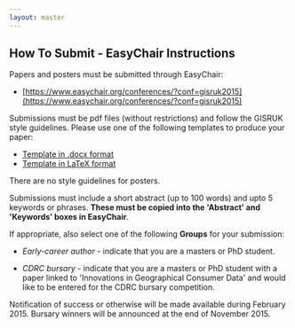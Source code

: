 ```yaml
---
layout: master
---
```


How To Submit - EasyChair Instructions
--------------------------------------

Papers and posters must be submitted through EasyChair:

- [https://www.easychair.org/conferences/?conf=gisruk2015](https://www.easychair.org/conferences/?conf=gisruk2015)

Submissions must be pdf files (without restrictions) and follow the GISRUK style
guidelines. Please use one of the following templates to produce your paper:

- [Template in .docx format](./paper_templates/GISRUKPaperTemplate2015.docx)
- [Template in LaTeX format](./paper_templates/GISRUKPaperTemplate2015-Latex.zip)

There are no style guidelines for posters.

Submissions must include a short abstract (up to 100 words) and upto 5 keywords or phrases. **These must
be copied into the 'Abstract' and 'Keywords' boxes in EasyChair**.

If appropriate, also select one of the following **Groups** for your submission:

- _Early-career author_ - indicate that you are a masters or PhD student.

- _CDRC bursary_ - indicate that you are a masters or PhD student with a paper linked to 'Innovations
  in Geographical Consumer Data' and would like to be entered for the CDRC bursary competition.

Notification of success or otherwise will be made available during February 2015. Bursary winners
will be announced at the end of November 2015.

